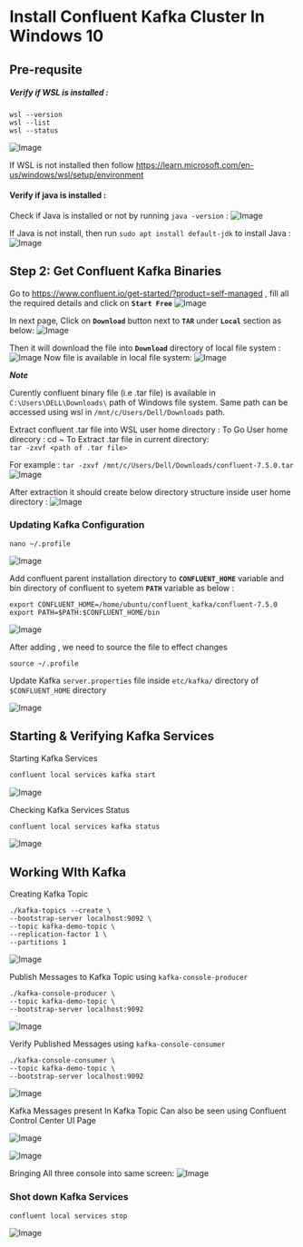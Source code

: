 # Install Confluent Kafka Cluster In Windows 10

## Pre-requsite  

##### Verify if WSL is installed :
```
wsl --version
wsl --list
wsl --status
```
![Image](/Screenshots/checkIfWSLIsInstalled.PNG)

If WSL is not installed then follow <https://learn.microsoft.com/en-us/windows/wsl/setup/environment>


#### Verify if java is installed :
Check if Java is installed or not by running ```java -version``` :
![Image](/Screenshots/javaVersion.PNG)


If Java is not install, then run ```sudo apt install default-jdk``` to install Java  :
![Image](/Screenshots/installJava.PNG)


## Step 2: Get Confluent Kafka Binaries

Go to <https://www.confluent.io/get-started/?product=self-managed>
 , fill all the required details and click on **`Start Free`**
![Image](/Screenshots/GetKafkaBinaries-1.PNG)

In next page, Click on **`Download`** button next to **`TAR`** under **`Local`** section as below:
![Image](/Screenshots/GetKafkaBinaries-2.PNG)

Then it will download the file into **`Download`** directory of local file system :
![Image](/Screenshots/GetKafkaBinaries-3.PNG)
Now file is available in local file system:
![Image](/Screenshots/GetKafkaBinaries-4.PNG)

***Note***

Curently confluent binary file (i.e .tar file) is available in `C:\Users\DELL\Downloads\`  path of Windows file system. Same path can be accessed using wsl in `/mnt/c/Users/Dell/Downloads` path.


Extract confluent .tar file into WSL user home directory :
To Go User home direcory  : cd ~
To Extract .tar file in current directory:  
` tar -zxvf <path of .tar file> `

For example :
```tar -zxvf /mnt/c/Users/Dell/Downloads/confluent-7.5.0.tar```
![Image](/Screenshots/extractConfluentBinaries.PNG)

After extraction it should create below directory structure  inside user home directory :
![Image](/Screenshots/AfterExtractedBinaries.PNG)


### Updating Kafka Configuration

```
nano ~/.profile
``````
![Image](/Screenshots/updateProfile.PNG)

Add confluent parent installation directory to **`CONFLUENT_HOME`** variable and bin directory of confluent to syetem **`PATH`** variable as below :
```
export CONFLUENT_HOME=/home/ubuntu/confluent_kafka/confluent-7.5.0
export PATH=$PATH:$CONFLUENT_HOME/bin
```

![Image](/Screenshots/updateProfile2.PNG)

After adding , we need to source the file to effect changes
```
source ~/.profile
``````

Update Kafka `server.properties` file inside `etc/kafka/` directory of `$CONFLUENT_HOME` directory 

![Image](/Screenshots/UpdatingKafkaSrverConfiguration.PNG)



## Starting & Verifying Kafka Services

Starting Kafka Services

```bash
confluent local services kafka start
```
![Image](/Screenshots/startKafka.PNG)

Checking Kafka Services Status

```bash
confluent local services kafka status
``````
![Image](/Screenshots/ShowKafkaServicesStatus.PNG)







## Working WIth Kafka

Creating Kafka Topic 

```
./kafka-topics --create \
--bootstrap-server localhost:9092 \
--topic kafka-demo-topic \
--replication-factor 1 \
--partitions 1 
```
![Image](/Screenshots/createTopic1.PNG)

Publish Messages to Kafka Topic using `kafka-console-producer`
```
./kafka-console-producer \
--topic kafka-demo-topic \
--bootstrap-server localhost:9092
```
![Image](/Screenshots/kafkaConsoleProducer.PNG)


Verify Published Messages using `kafka-console-consumer`
```
./kafka-console-consumer \
--topic kafka-demo-topic \
--bootstrap-server localhost:9092
```
![Image](/Screenshots/kafkaConsoleConsumer.PNG)

Kafka Messages present In Kafka Topic Can also be seen using Confluent Control Center UI Page

![Image](/Screenshots/KafkaTopicUI.PNG)

![Image](/Screenshots/KafkaTopicUI-2.PNG)

Bringing All three console into same screen:
![Image](/Screenshots/allTogether.PNG)



### Shot down Kafka Services
```bash
confluent local services stop
```
![Image](/Screenshots/stopKafka.PNG)

